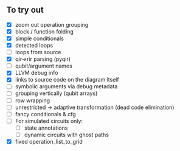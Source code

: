 ## To try out

- [x] zoom out operation grouping
- [x] block / function folding
- [x] simple conditionals
- [x] detected loops
- [ ] loops from source
- [x] qir->rir parsing (pyqir)
- [ ] qubit/argument names
- [x] LLVM debug info
- [x] links to source code on the diagram itself
- [ ] symbolic arguments via debug metadata
- [ ] grouping vertically (qubit arrays)
- [ ] row wrapping
- [ ] unrestricted -> adaptive transformation (dead code elimination)
- [ ] fancy conditionals & cfg
- [ ] For simulated circuits only:
  - [ ] state annotations
  - [ ] dynamic circuits with ghost paths
- [x] fixed operation_list_to_grid
